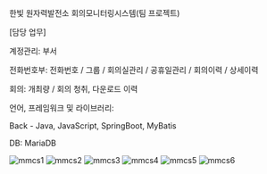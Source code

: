 한빛 원자력발전소 회의모니터링시스템(팀 프로젝트)

[담당 업무]

계정관리: 부서

전화번호부: 전화번호 / 그룹 / 회의실관리 / 공휴일관리 / 회의이력 / 상세이력

회의: 개최량 / 회의 청취, 다운로드 이력

언어, 프레임워크 및 라이브러리: 

Back - Java, JavaScript, SpringBoot, MyBatis

DB: MariaDB

![mmcs1](https://github.com/SangminLee91/MMCS_backend/assets/122711330/3b434c08-89a6-4eae-9e05-71fa45555c24)
![mmcs2](https://github.com/SangminLee91/MMCS_backend/assets/122711330/67504380-7132-4f4d-a896-b9d69282e727)
![mmcs3](https://github.com/SangminLee91/MMCS_backend/assets/122711330/51c2bc73-5194-41bc-ae28-98884b7abc33)
![mmcs4](https://github.com/SangminLee91/MMCS_backend/assets/122711330/71a96776-8b12-4a80-afd8-2a31aa1a6898)
![mmcs5](https://github.com/SangminLee91/MMCS_backend/assets/122711330/5654d96e-8fcd-4e8f-92bc-098d4565a542)
![mmcs6](https://github.com/SangminLee91/MMCS_backend/assets/122711330/69b2515b-5f0f-4000-ab28-96c311cd42a8)
